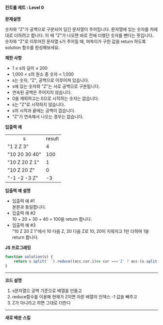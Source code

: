 #### 컨트롤 제트 : Level 0 

**문제설명** <br>

숫자와 "Z"가 공백으로 구분되어 담긴 문자열이 주어집니다. 문자열에 있는 숫자를 차례대로 더하려고 합니다. 이 때 "Z"가 나오면 바로 전에 더했던 숫자를 뺀다는 뜻입니다. 숫자와 "Z"로 이루어진 문자열 s가 주어질 때, 머쓱이가 구한 값을 return 하도록 solution 함수를 완성해보세요.

**제한 사항** <br>
 - 1 ≤ s의 길이 ≤ 200
 - 1,000 < s의 원소 중 숫자 < 1,000
 - s는 숫자, "Z", 공백으로 이루어져 있습니다.
 - s에 있는 숫자와 "Z"는 서로 공백으로 구분됩니다.
 - 연속된 공백은 주어지지 않습니다.
 - 0을 제외하고는 0으로 시작하는 숫자는 없습니다.
 - s는 "Z"로 시작하지 않습니다.
 - s의 시작과 끝에는 공백이 없습니다.
 - "Z"가 연속해서 나오는 경우는 없습니다.
 
**입출력 예** <br>
<table>
<tr>
    <td colspan="1" align="center">s</td>
    <td colspan="1" align="center">result</td>
</tr>
<tr>
    <td colspan="1">"1 2 Z 3"</td>
    <td colspan="1">4</td>
</tr>
<tr>
    <td colspan="1">"10 20 30 40"</td>
    <td colspan="1">100</td>
</tr>
<tr>
    <td colspan="1">"10 Z 20 Z 1"</td>
    <td colspan="1">1</td>
</tr>
<tr>
    <td colspan="1">"10 Z 20 Z"</td>
    <td colspan="1">0</td>
</tr>
<tr>
    <td colspan="1">"-1 -2 -3 Z"</td>
    <td colspan="1">-3</td>
</tr>
</table>

**입출력 예 설명** <br>

- 입출력 예 #1
 <br> 본문과 동일합니다.
- 입출력 예 #2
 <br> 10 + 20 + 30 + 40 = 100을 return 합니다.
- 입출력 예 #3
<br> "10 Z 20 Z 1"에서 10 다음 Z, 20 다음 Z로 10, 20이 지워지고 1만 더하여 1을 return 합니다.

**JS 프로그래밍**
```javascript
function solution(s) {
    return s.split(' ').reduce((acc,cur,i)=> cur ==='Z' ? acc-(s.split(' ')[i-1]) : acc+Number(cur),0)
}
```
***
**코드 설명**

1. s문자열으 공백 기준으로 배열을 만들고
2. reduce함수를 이용해 현재가 Z이면 자른 배열의 인덱스 -1 값을 빼주고
3. Z가 아니라고 하면 그대로 더한다
***
**새로 배운 스킬**






